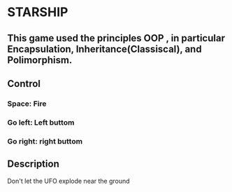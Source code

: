 # STARSHIP

## This game used the principles OOP , in particular Encapsulation, Inheritance(Classiscal), and Polimorphism.

## Control

### Space: Fire
### Go left: Left buttom
### Go right: right buttom

## Description

Don't let the UFO explode near the ground
